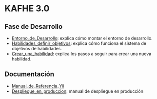 # KAFHE 3.0 #

## Fase de Desarrollo ##

  * [Entorno\_de\_Desarrollo](Entorno_de_Desarrollo.md): explica cómo montar el entorno de desarrollo.
  * [Habilidades\_definir\_objetivos](Habilidades_definir_objetivos.md): explica cómo funciona el sistema de objetivos de habilidades.
  * [Crear\_una\_habilidad](Crear_una_habilidad.md): explica los pasos a seguir para crear una nueva habilidad.


## Documentación ##

  * [Manual\_de\_Referencia\_Yii](Manual_de_Referencia_Yii.md)
  * [Despliegue\_en\_produccion](Despliegue_en_produccion.md): manual de despliegue en producción